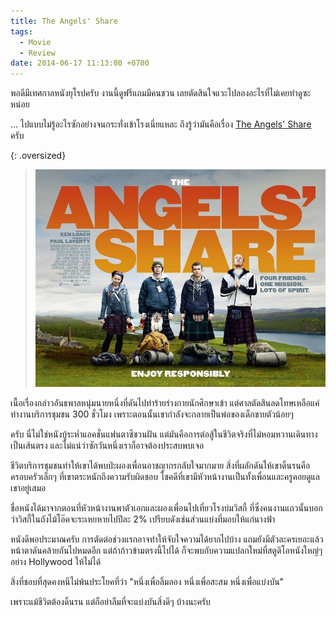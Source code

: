 ```yaml
---
title: The Angels' Share
tags:
  - Movie
  - Review
date: 2014-06-17 11:13:00 +0700
---
```


พอดีมีเทศกาลหนังยุโรปครับ งานนี้ดูฟรีแถมมีคนชวน เลยตัดสินใจแวะไปลองอะไรที่ไม่เคยทำดูซะหน่อย

... ไปแบบไม่รู้อะไรซักอย่างจนกระทั่งเข้าโรงเนี่ยแหละ ถึงรู้ว่ามันคือเรื่อง [The Angels' Share][] ครับ

{: .oversized}
> ![](/images/cover/the-angels-share.jpg)

เนื้อเรื่องกล่าวอันธพาลหนุ่มนายหนึ่งที่ดันไปทำร้ายร่างกายนักศึกษาเข้า แต่ศาลตัดสินลดโทษเหลือแค่ทำงานบริการชุมชน 300 ชั่วโมง เพราะตอนนั้นเขากำลังจะกลายเป็นพ่อของเด็กชายตัวน้อยๆ

ครับ นี่ไม่ใช่หนังบู้ระห่ำแอคชั่นแฟนตาซีชวนฝัน แต่มันคือการต่อสู้ในชีวิตจริงที่ไม่หอมหวานเดินทางเป็นเส้นตรง และไม่แน่ว่าซักวันหนึ่งเราก็อาจต้องประสบพบเจอ

ชีวิตบริการชุมชนทำให้เขาได้พบป่ะผองเพื่อนอาชญากรกลับใจมากมาย สิ่งที่ผลักดันให้เขาดิ้นรนคือครอบครัวเล็กๆ ที่เขาตระหนักถึงความรับผิดชอบ โชคดีที่เขามีหัวหน้างานเป็นทั้งเพื่อนและครูคอยดูแลเขาอยู่เสมอ

ชื่อหนังได้มาจากตอนที่หัวหน้างานพาตัวเอกและผองเพื่อนไปเที่ยวโรงบ่มวิสกี้ ที่ซึ่งคนงานแถวนั้นบอกว่าวิสกี้ในถังไม้โอ๊คจะระเหยหายไปปีละ 2% เปรียบดังเช่นส่วนแบ่งที่มอบให้แก่นางฟ้า

หนังดีพอประมาณครับ การตัดต่อช่วงแรกอาจทำให้จับใจความได้ยากไปบ้าง แถมยังมีตัวละครเยอะแล้วหน้าตาดันคล้ายกันไปหมดอีก แต่ถ้าก้าวข้ามตรงนี้ไปได้ ก็จะพบกับความแปลกใหม่ที่สตูดิโอหนังใหญ่ๆ อย่าง Hollywood ให้ไม่ได้

สิ่งที่ชอบที่สุดคงหนีไม่พ้นประโยคที่ว่า "หนึ่งเพื่อลิ้มลอง หนึ่งเพื่อสะสม หนึ่งเพื่อแบ่งบัน"

เพราะแม้ชีวิตต้องดิ้นรน แต่ก็อย่าลืมที่จะแบ่งบันสิ่งดีๆ บ้างนะครับ


[The Angels' Share]: //www.imdb.com/title/tt1924394/
